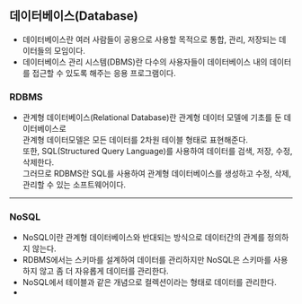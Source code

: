 ## 데이터베이스(Database)
- 데이터베이스란 여러 사람들이 공용으로 사용할 목적으로 통합, 관리, 저장되는 데이터들의 모임이다.
- 데이터베이스 관리 시스템(DBMS)란 다수의 사용자들이 데이터베이스 내의 데이터를 접근할 수 있도록 해주는 응용 프로그램이다.

### RDBMS
- 관계형 데이터베이스(Relational Database)란 관계형 데이터 모델에 기초를 둔 데이터베이스로 </br>
  관계형 데이터모델은 모든 데이터를 2차원 테이블 형태로 표현해준다.</br>
  또한, SQL(Structured Query Language)를 사용하여 데이터를 검색, 저장, 수정, 삭제한다.</br>
  그러므로 RDBMS란 SQL를 사용하여 관계형 데이터베이스를 생성하고 수정, 삭제, 관리할 수 있는 소프트웨어이다.
  
---

### NoSQL
- NoSQL이란 관계형 데이터베이스와 반대되는 방식으로 데이터간의 관계를 정의하지 않는다.
- RDBMS에서는 스키마를 설계하여 데이터를 관리하지만 NoSQL은 스키마를 사용하지 않고 좀 더 자유롭게 데이터를 관리한다.
- NoSQL에서 테이블과 같은 개념으로 컬렉션이라는 형태로 데이터를 관리한다.
- 
